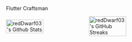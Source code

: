 Flutter Craftsman 

<div style="display: flex; align-items: center;">
<img width="45%" src="https://github-readme-stats.vercel.app/api?username=reddwarf03&show_icons=true&count_private=true&hide_title=false" alt="redDwarf03's Github Stats" />

<img width="45%" src="https://github-readme-streak-stats.herokuapp.com?user=reddwarf03&date_format=M%20j%5B%2C%20Y%5D" alt="redDwarf03's GitHub Streaks" />
</div>
